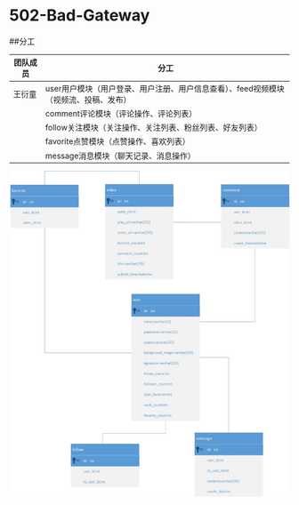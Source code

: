 # 502-Bad-Gateway
##分工

| **团队成员**     | **分工**                                         |
|--------------|------------------------------------------------|
| 王衍童          | user用户模块（用户登录、用户注册、用户信息查看）、feed视频模块（视频流、投稿、发布） |
|              | comment评论模块（评论操作、评论列表）                         |
|              | follow关注模块（关注操作、关注列表、粉丝列表、好友列表）                |
|              | favorite点赞模块（点赞操作、喜欢列表）                        |
|              | message消息模块（聊天记录、消息操作）                         |

![数据库表.png](pic/绘图1.jpg)